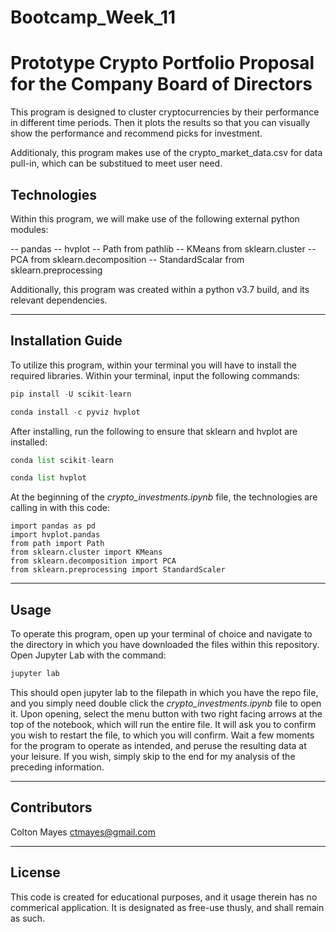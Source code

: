 # Bootcamp_Week_11

# Prototype Crypto Portfolio Proposal for the Company Board of Directors

This program is designed to cluster cryptocurrencies by their performance in different time periods. Then it plots the results so that you can visually show the performance and recommend picks for investment.

Additionaly, this program makes use of the crypto_market_data.csv for data pull-in, which can be substitued to meet user need.

## Technologies

Within this program, we will make use of the following external python modules:

  -- pandas
  -- hvplot
  -- Path from pathlib
  -- KMeans from sklearn.cluster
  -- PCA from sklearn.decomposition
  -- StandardScalar from sklearn.preprocessing

  
  Additionally, this program was created within a python v3.7 build, and its relevant dependencies.

---

## Installation Guide

To utilize this program, within your terminal you will have to install the required libraries. Within your terminal, input the following commands:

```python
pip install -U scikit-learn
```

```python
conda install -c pyviz hvplot
```

After installing, run the following to ensure that sklearn and hvplot are installed:
```python
conda list scikit-learn

conda list hvplot
```

At the beginning of the *crypto_investments.ipynb* file, the technologies are calling in with this code:

```
import pandas as pd
import hvplot.pandas
from path import Path
from sklearn.cluster import KMeans
from sklearn.decomposition import PCA
from sklearn.preprocessing import StandardScaler
```

---

## Usage

To operate this program, open up your terminal of choice and navigate to the directory in which you have downloaded the files within this repository. Open Jupyter Lab with the command: 

```python
jupyter lab
```  

This should open jupyter lab to the filepath in which you have the repo file, and you simply need double click the *crypto_investments.ipynb* file to open it. Upon opening, select the menu button with two right facing arrows at the top of the notebook, which will run the entire file. It will ask you to confirm you wish to restart the file, to which you will confirm. Wait a few moments for the program to operate as intended, and peruse the resulting data at your leisure. If you wish, simply skip to the end for my analysis of the preceding information. 

---

## Contributors

Colton Mayes ctmayes@gmail.com

---

## License

This code is created for educational purposes, and it usage therein has no commerical application. It is designated as free-use thusly, and shall remain as such.
